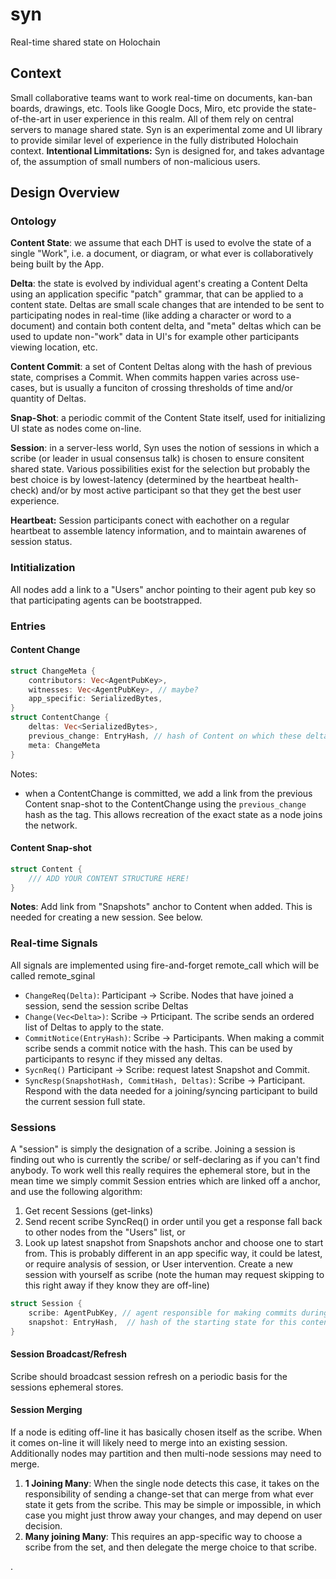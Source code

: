 # syn

Real-time shared state on Holochain

## Context

Small collaborative teams want to work real-time on documents, kan-ban boards, drawings, etc.  Tools like Google Docs, Miro, etc provide the state-of-the-art in user experience in this realm.  All of them rely on central servers to manage shared state.  Syn is an experimental zome and UI library to provide similar level of experience in the fully distributed Holochain context.
**Intentional Limmitations:** Syn is designed for, and takes advantage of, the assumption of small numbers of non-malicious users.

## Design Overview

### Ontology

**Content State**: we assume that each DHT is used to evolve the state of a single "Work", i.e. a document, or diagram, or what ever is collaboratively being built by the App.

**Delta**: the state is evolved by individual agent's creating a Content Delta using an application specific "patch" grammar, that can be applied to a content state.  Deltas are small scale changes that are intended to be sent to participating nodes in real-time (like adding a character or word to a document) and contain both content delta, and "meta" deltas which can be used to update non-"work" data in UI's for example other participants viewing location, etc.

**Content Commit**: a set of Content Deltas along with the hash of previous state, comprises a Commit.  When commits happen varies across use-cases, but is usually a funciton of crossing thresholds of time and/or quantity of Deltas.

**Snap-Shot**: a periodic commit of the Content State itself, used for initializing UI state as nodes come on-line.

**Session**: in a server-less world, Syn uses the notion of sessions in which a scribe (or leader in usual consensus talk) is chosen to ensure consitent shared state.  Various possibilities exist for the selection but probably the best choice is by lowest-latency (determined by the heartbeat health-check) and/or by most active participant so that they get the best user experience.

**Heartbeat:** Session participants conect with eachother on a regular heartbeat to assemble latency information, and to maintain awarenes of session status.


### Intitialization
All nodes add a link to a "Users" anchor pointing to their agent pub key so that participating agents can be bootstrapped.

### Entries
#### Content Change
```rust
struct ChangeMeta {
    contributors: Vec<AgentPubKey>,
    witnesses: Vec<AgentPubKey>, // maybe?
    app_specific: SerializedBytes,
}
struct ContentChange {
    deltas: Vec<SerializedBytes>,
    previous_change: EntryHash, // hash of Content on which these deltas are to be applied
    meta: ChangeMeta
}
```
Notes:
- when a ContentChange is committed, we add a link from the previous Content snap-shot to the ContentChange using the `previous_change` hash as the tag.  This allows recreation of the exact state as a node joins the network.
#### Content Snap-shot
```rust
struct Content {
    /// ADD YOUR CONTENT STRUCTURE HERE!
}
```
**Notes**: Add link from "Snapshots" anchor to Content when added.  This is needed for creating a new session.  See below.

### Real-time Signals
All signals are implemented using fire-and-forget remote_call which will be called remote_sginal
- `ChangeReq(Delta)`: Participant -> Scribe. Nodes that have joined a session, send the session scribe Deltas
- `Change(Vec<Delta>)`: Scribe -> Prticipant. The scribe sends an ordered list of Deltas to apply to the state.
- `CommitNotice(EntryHash)`: Scribe -> Participants.  When making a commit scribe sends a commit notice with the hash.  This can be used by participants to resync if they missed any deltas.
- `SycnReq()` Participant -> Scribe: request latest Snapshot and Commit.
- `SyncResp(SnapshotHash, CommitHash, Deltas)`: Scribe -> Participant.  Respond with the data needed for a joining/syncing participant to build the current session full state.


### Sessions
A "session" is simply the designation of a scribe.  Joining a session is finding out who is currently the scribe/ or self-declaring as if you can't find anybody. To work well this really requires the ephemeral store, but in the mean time we simply commit Session entries which are linked off a anchor, and use the following algorithm:
1. Get recent Sessions (get-links)
2. Send recent scribe SyncReq() in order until you get a response fall back to other nodes from the "Users" list, or
3. Look up latest snapshot from Snapshots anchor and choose one to start from.  This is probably different in an app specific way, it could be latest, or require analysis of session, or User intervention.  Create a new session with yourself as scribe (note the human may request skipping to this right away if they know they are off-line)
```rust
struct Session {
    scribe: AgentPubKey, // agent responsible for making commits during the session
    snapshot: EntryHash,  // hash of the starting state for this content
}
```

#### Session Broadcast/Refresh
Scribe should broadcast session refresh on a periodic basis for the sessions ephemeral stores.

#### Session Merging
If a node is editing off-line it has basically chosen itself as the scribe.  When it comes on-line it will likely need to merge into an existing session.  Additionally nodes may partition and then multi-node sessions may need to merge.

1. **1 Joining Many**: When the single node detects this case, it takes on the responsibility of sending a change-set that can merge from what ever state it gets from the scribe.  This may be simple or impossible, in which case you might just throw away your changes, and may depend on user decision.
2. **Many joining Many**: This requires an app-specific way to choose a scribe from the set, and then delegate the merge choice to that scribe.




























.
